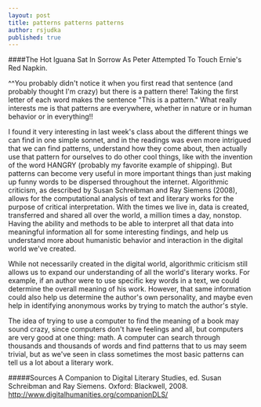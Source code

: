 ```yaml
---
layout: post
title: patterns patterns patterns
author: rsjudka
published: true
---
```



####The Hot Iguana Sat In Sorrow As Peter Attempted To Touch Ernie's Red Napkin.

^^You probably didn't notice it when you first read that sentence (and probably thought I'm crazy) but there is a pattern there! Taking the first letter of each word makes the sentence "This is a pattern." What really interests me is that patterns are everywhere, whether in nature or in human behavior or in everything!!

I found it very interesting in last week's class about the different things we can find in one simple sonnet, and in the readings was even more intrigued that we can find patterns, understand how they come about, then actually use that pattern for ourselves to do other cool things, like with the invention of the word HANGRY (probably my favorite example of shipping). But patterns can become very useful in more important things than just making up funny words to be dispersed throughout the internet. Algorithmic criticism, as described by Susan Schreibman and Ray Siemens (2008), allows for the computational analysis of text and literary works for the purpose of critical interpretation. With the times we live in, data is created, transferred and shared all over the world, a million times a day, nonstop. Having the ability and methods to be able to interpret all that data into meaningful information all for some interesting findings, and help us understand more about humanistic behavior and interaction in the digital world we've created. 

While not necessarily created in the digital world, algorithmic criticism still allows us to expand our understanding of all the world's literary works. For example, if an author were to use specific key words in a text, we could determine the overall meaning of his work. However, that same information could also help us determine the author's own personality, and maybe even help in identifying anonymous works by trying to match the author's style. 

The idea of trying to use a computer to find the meaning of a book may sound crazy, since computers don't have feelings and all, but computers are very good at one thing: math. A computer can search through thousands and thousands of words and find patterns that to us may seem trivial, but as we've seen in class sometimes the most basic patterns can tell us a lot about a literary work.



#####Sources
A Companion to Digital Literary Studies, ed. Susan Schreibman and Ray Siemens. Oxford: Blackwell, 2008. 
http://www.digitalhumanities.org/companionDLS/

